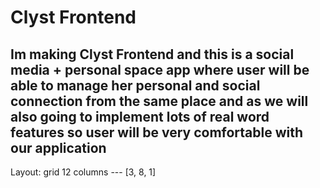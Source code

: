 # Clyst Frontend

## Im making Clyst Frontend and  this is a social media + personal space app where user will be able to manage her personal and social connection from the same place and as we will also going to implement lots of real word features so user will be very comfortable with our application

Layout: grid 12 columns  --- [3, 8, 1]